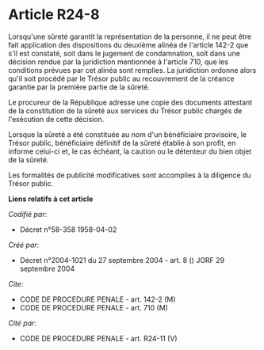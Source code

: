 # Article R24-8

Lorsqu'une sûreté garantit la représentation de la personne, il ne peut être fait application des dispositions du deuxième
alinéa de l'article 142-2 que s'il est constaté, soit dans le jugement de condamnation, soit dans une décision rendue par la
juridiction mentionnée à l'article 710, que les conditions prévues par cet alinéa sont remplies. La juridiction ordonne alors
qu'il soit procédé par le Trésor public au recouvrement de la créance garantie par la première partie de la sûreté.

Le procureur de la République adresse une copie des documents attestant de la constitution de la sûreté aux services du
Trésor public chargés de l'exécution de cette décision.

Lorsque la sûreté a été constituée au nom d'un bénéficiaire provisoire, le Trésor public, bénéficiaire définitif de la sûreté
établie à son profit, en informe celui-ci et, le cas échéant, la caution ou le détenteur du bien objet de la sûreté.

Les formalités de publicité modificatives sont accomplies à la diligence du Trésor public.

**Liens relatifs à cet article**

_Codifié par_:

  - Décret n°58-358 1958-04-02

_Créé par_:

  - Décret n°2004-1021 du 27 septembre 2004 - art. 8 () JORF 29 septembre 2004

_Cite_:

  - CODE DE PROCEDURE PENALE - art. 142-2 (M)
  - CODE DE PROCEDURE PENALE - art. 710 (M)

_Cité par_:

  - CODE DE PROCEDURE PENALE - art. R24-11 (V)
